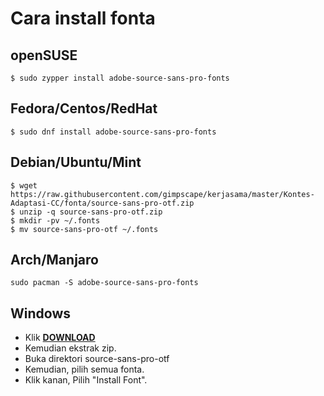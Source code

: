 # Cara install fonta

## openSUSE
```
$ sudo zypper install adobe-source-sans-pro-fonts
```

## Fedora/Centos/RedHat
```
$ sudo dnf install adobe-source-sans-pro-fonts
```

## Debian/Ubuntu/Mint
```
$ wget https://raw.githubusercontent.com/gimpscape/kerjasama/master/Kontes-Adaptasi-CC/fonta/source-sans-pro-otf.zip
$ unzip -q source-sans-pro-otf.zip
$ mkdir -pv ~/.fonts
$ mv source-sans-pro-otf ~/.fonts
```

## Arch/Manjaro
```
sudo pacman -S adobe-source-sans-pro-fonts
```
## Windows
* Klik **[DOWNLOAD](https://raw.githubusercontent.com/gimpscape/kerjasama/master/Kontes-Adaptasi-CC/fonta/source-sans-pro-otf.zip)**
* Kemudian ekstrak zip.
* Buka direktori source-sans-pro-otf
* Kemudian, pilih semua fonta.
* Klik kanan, Pilih "Install Font".
